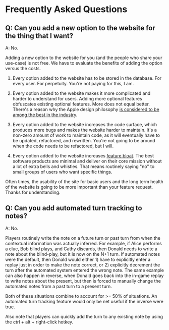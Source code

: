 # Frequently Asked Questions

## Q: Can you add a new option to the website for the thing that I want?

A: No.

Adding a new option to the website for you (and the people who share your use-case) is not free. We have to evaluate the benefits of adding the option versus the costs.

1. Every option added to the website has to be stored in the database. For every user. For perpetuity. You're not paying for this, I am.

2. Every option added to the website makes it more complicated and harder to understand for users. Adding more optional features obfuscates existing optional features. More does not equal better. There's a reason why the Apple design philosophy [is considered to be among the best in the industry](https://medium.com/macoclock/what-makes-apple-design-so-good-d430ef97c6d2).

3. Every option added to the website increases the code surface, which produces more bugs and makes the website harder to maintain. It's a non-zero amount of work to maintain code, as it will eventually have to be updated, refactored, and rewritten. You're not going to be around when the code needs to be refactored, but I will.

4. Every option added to the website increases [feature bloat](https://www.productplan.com/blog/feature-bloat/). The best software products are minimal and deliver on their core mission without a lot of extra bells and whistles. That means routinely saying "no" to small groups of users who want specific things.

Often times, the usability of the site for basic users and the long term health of the website is going to be more important than your feature request. Thanks for understanding.

## Q: Can you add automated turn tracking to notes?

A: No.

Players routinely write the note on a future turn or past turn from when the contextual information was actually inferred. For example, if Alice performs a clue, Bob blind plays, and Cathy discards, then Donald needs to write a note about the blind-play, but it is now on the N+1 turn. If automated notes were the default, then Donald would either 1) have to explicitly enter a replay just in order to make the note correct, or 2) explicitly decrement the turn after the automated system entered the wrong note. The same example can also happen in reverse, when Donald goes back into the in-game replay to write notes about the present, but then is forced to manually change the automated notes from a past turn to a present turn.

Both of these situations combine to account for >= 50% of situations. An automated turn tracking feature would only be net useful if the inverse were true.

Also note that players can quickly add the turn to any existing note by using the ctrl + alt + right-click hotkey.
